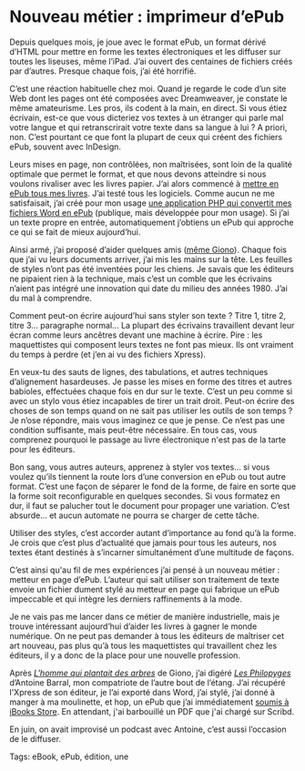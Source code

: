 # Nouveau métier : imprimeur d’ePub

Depuis quelques mois, je joue avec le format ePub, un format dérivé d’HTML pour mettre en forme les textes électroniques et les diffuser sur toutes les liseuses, même l’iPad. J’ai ouvert des centaines de fichiers créés par d’autres. Presque chaque fois, j’ai été horrifié.

C’est une réaction habituelle chez moi. Quand je regarde le code d’un site Web dont les pages ont été composées avec Dreamweaver, je constate le même amateurisme. Les pros, ils codent à la main, en direct. Si vous étiez écrivain, est-ce que vous dicteriez vos textes à un étranger qui parle mal votre langue et qui retranscrirait votre texte dans sa langue à lui ? A priori, non. C’est pourtant ce que font la plupart de ceux qui créent des fichiers ePub, souvent avec InDesign.

Leurs mises en page, non contrôlées, non maîtrisées, sont loin de la qualité optimale que permet le format, et que nous devons atteindre si nous voulons rivaliser avec les livres papier. J’ai alors commencé à [mettre en ePub tous mes livres](http://txt.tcrouzet.com/). J’ai testé tous les logiciels. Comme aucun ne me satisfaisait, j’ai créé pour mon usage [une application PHP qui convertit mes fichiers Word en ePub](http://lab.tcrouzet.com/epub/) (publique, mais développée pour mon usage). Si j’ai un texte propre en entrée, automatiquement j’obtiens un ePub qui approche ce qui se fait de mieux aujourd’hui.

Ainsi armé, j’ai proposé d’aider quelques amis ([même Giono](/2010/07/28/le-petit-livre-de-la-revolution/)). Chaque fois que j’ai vu leurs documents arriver, j’ai mis les mains sur la tête. Les feuilles de styles n’ont pas été inventées pour les chiens. Je savais que les éditeurs ne pipaient rien à la technique, mais c’est un comble que les écrivains n’aient pas intégré une innovation qui date du milieu des années 1980. J’ai du mal à comprendre.

Comment peut-on écrire aujourd’hui sans styler son texte ? Titre 1, titre 2, titre 3… paragraphe normal… La plupart des écrivains travaillent devant leur écran comme leurs ancêtres devant une machine à écrire. Pire : les maquettistes qui composent leurs textes ne font pas mieux. Ils ont vraiment du temps à perdre (et j’en ai vu des fichiers Xpress).

En veux-tu des sauts de lignes, des tabulations, et autres techniques d’alignement hasardeuses. Je passe les mises en forme des titres et autres babioles, effectuées chaque fois en dur sur le texte. C’est un peu comme si avec un stylo vous étiez incapables de tirer un trait droit. Peut-on écrire des choses de son temps quand on ne sait pas utiliser les outils de son temps ? Je n’ose répondre, mais vous imaginez ce que je pense. Ce n’est pas une condition suffisante, mais peut-être nécessaire. En tous cas, vous comprenez pourquoi le passage au livre électronique n'est pas de la tarte pour les éditeurs.

Bon sang, vous autres auteurs, apprenez à styler vos textes… si vous voulez qu’ils tiennent la route lors d’une conversion en ePub ou tout autre format. C’est une façon de séparer le fond de la forme, de faire en sorte que la forme soit reconfigurable en quelques secondes. Si vous formatez en dur, il faut se palucher tout le document pour propager une variation. C’est absurde… et aucun automate ne pourra se charger de cette tâche.

Utiliser des styles, c’est accorder autant d’importance au fond qu’à la forme. Je crois que c’est plus d’actualité que jamais pour tous les auteurs, nos textes étant destinés à s’incarner simultanément d’une multitude de façons.

C’est ainsi qu'au fil de mes expériences j’ai pensé à un nouveau métier : metteur en page d’ePub. L’auteur qui sait utiliser son traitement de texte envoie un fichier dument stylé au metteur en page qui fabrique un ePub impeccable et qui intègre les derniers raffinements à la mode.

Je ne vais pas me lancer dans ce métier de manière industrielle, mais je trouve intéressant aujourd’hui d’aider les livres à gagner le monde numérique. On ne peut pas demander à tous les éditeurs de maîtriser cet art nouveau, pas plus qu’à tous les maquettistes qui travaillent chez les éditeurs, il y a donc de la place pour une nouvelle profession.

Après [*L'homme qui plantait des arbres*](/2010/07/28/le-petit-livre-de-la-revolution/) de Giono, j’ai digéré [*Les Philopyges*](http://www.editions-singulieres.fr/bookstock/produit.php?id=247) d’Antoine Barral, mon compatriote de l’autre bout de l’étang. J’ai récupéré l'Xpress de son éditeur, je l’ai exporté dans Word, j’ai stylé, j’ai donné à manger à ma moulinette, et hop, un ePub que j’ai immédiatement [soumis à iBooks Store](http://itunes.apple.com/fr/book/les-philopyges/id386923005). En attendant, j'ai barbouillé un PDF que j'ai chargé sur Scribd.

En juin, on avait improvisé un podcast avec Antoine, c’est aussi l’occasion de le diffuser.

Tags: eBook, ePub, édition, une